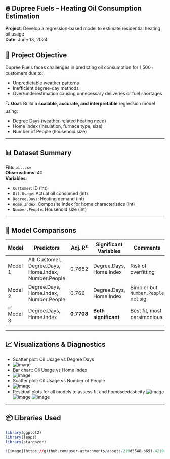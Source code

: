 ## 🔥 Dupree Fuels – Heating Oil Consumption Estimation
 
**Project**: Develop a regression-based model to estimate residential heating oil usage  
**Date**: June 13, 2024  



## 🚀 Project Objective

Dupree Fuels faces challenges in predicting oil consumption for 1,500+ customers due to:
- Unpredictable weather patterns
- Inefficient degree-day methods
- Over/underestimation causing unnecessary deliveries or fuel shortages

🔍 **Goal**: Build a **scalable, accurate, and interpretable** regression model using:
- Degree Days (weather-related heating need)
- Home Index (insulation, furnace type, size)
- Number of People (household size)

---

## 📊 Dataset Summary

**File**: `oil.csv`  
**Observations**: 40  
**Variables**:
- `Customer`: ID (int)
- `Oil.Usage`: Actual oil consumed (int)
- `Degree.Days`: Heating demand (int)
- `Home.Index`: Composite index for home characteristics (int)
- `Number.People`: Household size (int)

---

## 🧠 Model Comparisons

| Model   | Predictors                             | Adj. R² | Significant Variables     | Comments                             |
|---------|----------------------------------------|---------|----------------------------|--------------------------------------|
| Model 1 | All: Customer, Degree.Days, Home.Index, Number.People | 0.7662  | Degree.Days, Home.Index   | Risk of overfitting                  |
| Model 2 | Degree.Days, Home.Index, Number.People | 0.766   | Degree.Days, Home.Index   | Simpler but `Number.People` not sig |
| ✅ Model 3 | Degree.Days, Home.Index                  | **0.7708** | **Both significant**        | Best fit, most parsimonious          |

---

## 📈 Visualizations & Diagnostics

- Scatter plot: Oil Usage vs Degree Days
- ![image](https://github.com/user-attachments/assets/d104667b-348d-433b-bc8e-f798fab5c034)
- Bar chart: Oil Usage vs Home Index
- ![image](https://github.com/user-attachments/assets/d93dddcb-730c-4acb-85fd-40cb60d6c268)
- Scatter plot: Oil Usage vs Number of People
- ![image](https://github.com/user-attachments/assets/01393a5d-2e74-4ce0-92f8-d6d6ad00c737)
- Residual plots for all models to assess fit and homoscedasticity
![image](https://github.com/user-attachments/assets/e86f8291-2764-4806-9a60-8a3e15a8a054)
![image](https://github.com/user-attachments/assets/9cd534db-9273-4299-89e9-75d40e97e7f1)
![image](https://github.com/user-attachments/assets/6b540444-4a91-4237-adf7-b189a7915a8f)

---

## 📦 Libraries Used

```r
library(ggplot2)
library(leaps)
library(stargazer)

![image](https://github.com/user-attachments/assets/219d5548-b691-4210-9a63-3e1dfabb6514)

